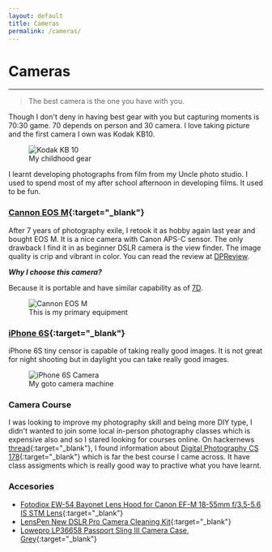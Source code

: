 ```yaml
---
layout: default
title: Cameras
permalink: /cameras/
---
```


# Cameras

<hr/>

> The best camera is the one you have with you.

Though I don't deny in having best gear with you but capturing moments is 70:30 game. 70 depends on person and 30 camera. I love taking picture and the first camera I own was Kodak KB10.

<figure>
  <div class="medium">
    <img src="{{ site.url }}/assets/images/camera/kodak-kb10.jpg" alt="Kodak KB 10">
    <figcaption>My childhood gear</figcaption>
  </div>
</figure>

I learnt developing photographs from film from my Uncle photo studio. I used to spend most of my after school afternoon in developing films. It used to be fun.

### [Cannon EOS M](http://amzn.to/2dVsfxi){:target="_blank"}
After 7 years of photography exile, I retook it as hobby again last year and bought EOS M. It is a nice camera with Canon APS-C sensor. The only drawback I find it in as beginner DSLR camera is the view finder. The image quality is crip and vibrant in color. You can read the review at [DPReview](https://www.dpreview.com/reviews/canon-eos-m).

***Why I choose this camera?***

Because it is portable and have similar capability as of [7D](https://www.dpreview.com/reviews/canoneos7d).


<figure>
  <div class="large">
    <img src="{{ site.url }}/assets/images/camera/cannon-eos-m.jpg" alt="Cannon EOS M">
    <figcaption>This is my primary equipment</figcaption>
  </div>
</figure>

### [iPhone 6S](http://amzn.to/2dYpHPY){:target="_blank"}
iPhone 6S tiny censor is capable of taking really good images. It is not great for night shooting but in daylight you can take really good images.

<figure>
  <div class="large">
    <img src="{{ site.url }}/assets/images/camera/iPhone-6S-camera.jpg" alt="iPhone 6S Camera">
    <figcaption>My goto camera machine</figcaption>
  </div>
</figure>

### Camera Course
I was looking to improve my photography skill and being more DIY type, I didn't wanted to join some local in-person photography classes which is expensive also and so I stared looking for courses online. On hackernews [thread](https://news.ycombinator.com/item?id=2939621){:target="_blank"}, I found information about [Digital Photography CS 178](http://graphics.stanford.edu/courses/cs178/){:target="_blank"} which is far the best course I came across. It have class assigments which is really good way to practive what you have learnt.

### Accesories

* [Fotodiox EW-54 Bayonet Lens Hood for Canon EF-M 18-55mm f/3.5-5.6 IS STM Lens](http://amzn.to/2en06ib){:target="_blank"}
* [LensPen New DSLR Pro Camera Cleaning Kit](http://amzn.to/2eg13g4){:target="_blank"}
* [Lowepro LP36658 Passport Sling III Camera Case, Grey](http://amzn.to/2eg1nLL){:target="_blank"}

